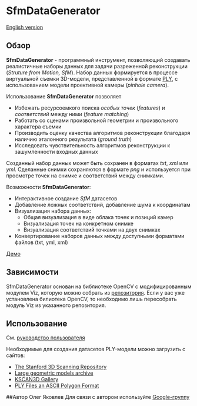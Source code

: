 # SfmDataGenerator
[English version](README.md)
## Обзор
**SfmDataGenerator** - программный инструмент, позволяющий создавать реалистичные наборы данных для задачи разреженной реконструкции (*Struture from Motion, SfM*). Набор данных формируется
в процессе виртуальной съемки 3D-модели, представленной в формате [PLY](http://graphics.stanford.edu/data/3Dscanrep/#file_format), с использованием модели проективной камеры (*pinhole camera*).

Использование **SfmDataGenerator** позволяет
 * Избежать ресурсоемкого поиска *особых точек* (*features*) и *соответствий* между ними (*feature matching*)
 * Работать со сценами произвольной геометрии и произвольного характера съемки
 * Производить оценку качества алгоритмов реконструкции благодаря наличию эталонного результата (*ground truth*)
 * Исследовать чувствительность алгоритмов реконструкции к зашумленности входных данных

Созданный набор данных может быть сохранен в форматах *txt*, *xml* или *yml*. Сделанные снимки сохраняются в формате *png* и используется при просмотре точек на снимке и соответствий между снимками.

Возможности **SfmDataGenerator**:
 * Интерактивное создание *SfM* датасетов
 * Добавление ложных соответствий, добавление шума к координатам
 * Визуализация набора данных:
   - Общая визуализация в виде облака точек и позиций камер
   - Визуализация точек на конкретном снимке
   - Визуализация соответствий точками на двух снимках
 * Конвертирование наборов данных между доступными форматами файлов (txt, yml, xml)

[Демо]()
## Зависимости
SfmDataGenerator основан на библиотеке OpenCV с модифицированным модулем Viz, которую можно собрать из [репозитория](https://github.com/helgui/opencv). Если у вас уже установлена билиотека OpenCV, то необходимо лишь пересобрать модуль Viz из указанного репозитория. 
## Использование
См. [руководство пользователя](MANUAL_RU.md)

Необходимые для создания датасетов PLY-модели можно загрузить с сайтов:
 * [The Stanford 3D Scanning Repository](http://graphics.stanford.edu/data/3Dscanrep)
 * [Large geometric models archive](http://www.cc.gatech.edu/projects/large_models)
 * [KSCAN3D Gallery](http://www.kscan3d.com/gallery)
 * [PLY Files an ASCII Polygon Format](http://people.sc.fsu.edu/~jburkardt/data/ply/ply.html)

##Автор
Олег Яковлев
Для связи с автором используйте [Google-группу](https://groups.google.com/d/forum/sfmdatagen)
